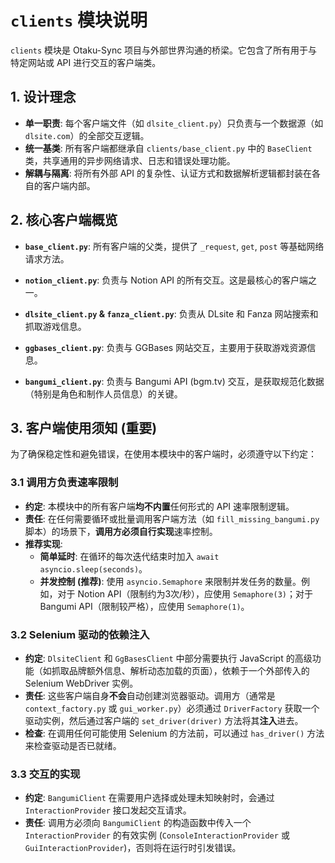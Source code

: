 # `clients` 模块说明

`clients` 模块是 Otaku-Sync 项目与外部世界沟通的桥梁。它包含了所有用于与特定网站或 API 进行交互的客户端类。

## 1. 设计理念

- **单一职责**: 每个客户端文件（如 `dlsite_client.py`）只负责与一个数据源（如 `dlsite.com`）的全部交互逻辑。
- **统一基类**: 所有客户端都继承自 `clients/base_client.py` 中的 `BaseClient` 类，共享通用的异步网络请求、日志和错误处理功能。
- **解耦与隔离**: 将所有外部 API 的复杂性、认证方式和数据解析逻辑都封装在各自的客户端内部。

## 2. 核心客户端概览

- **`base_client.py`**: 所有客户端的父类，提供了 `_request`, `get`, `post` 等基础网络请求方法。

- **`notion_client.py`**: 负责与 Notion API 的所有交互。这是最核心的客户端之一。

- **`dlsite_client.py` & `fanza_client.py`**: 负责从 DLsite 和 Fanza 网站搜索和抓取游戏信息。

- **`ggbases_client.py`**: 负责与 GGBases 网站交互，主要用于获取游戏资源信息。

- **`bangumi_client.py`**: 负责与 Bangumi API (bgm.tv) 交互，是获取规范化数据（特别是角色和制作人员信息）的关键。

## 3. 客户端使用须知 (重要)

为了确保稳定性和避免错误，在使用本模块中的客户端时，必须遵守以下约定：

### 3.1 调用方负责速率限制

- **约定**: 本模块中的所有客户端**均不内置**任何形式的 API 速率限制逻辑。
- **责任**: 在任何需要循环或批量调用客户端方法（如 `fill_missing_bangumi.py` 脚本）的场景下，**调用方必须自行实现**速率控制。
- **推荐实现**: 
    - **简单延时**: 在循环的每次迭代结束时加入 `await asyncio.sleep(seconds)`。
    - **并发控制 (推荐)**: 使用 `asyncio.Semaphore` 来限制并发任务的数量。例如，对于 Notion API（限制约为3次/秒），应使用 `Semaphore(3)`；对于 Bangumi API（限制较严格），应使用 `Semaphore(1)`。

### 3.2 Selenium 驱动的依赖注入

- **约定**: `DlsiteClient` 和 `GgBasesClient` 中部分需要执行 JavaScript 的高级功能（如抓取品牌额外信息、解析动态加载的页面），依赖于一个外部传入的 Selenium WebDriver 实例。
- **责任**: 这些客户端自身**不会**自动创建浏览器驱动。调用方（通常是 `context_factory.py` 或 `gui_worker.py`）必须通过 `DriverFactory` 获取一个驱动实例，然后通过客户端的 `set_driver(driver)` 方法将其**注入**进去。
- **检查**: 在调用任何可能使用 Selenium 的方法前，可以通过 `has_driver()` 方法来检查驱动是否已就绪。

### 3.3 交互的实现

- **约定**: `BangumiClient` 在需要用户选择或处理未知映射时，会通过 `InteractionProvider` 接口发起交互请求。
- **责任**: 调用方必须向 `BangumiClient` 的构造函数中传入一个 `InteractionProvider` 的有效实例 (`ConsoleInteractionProvider` 或 `GuiInteractionProvider`)，否则将在运行时引发错误。
